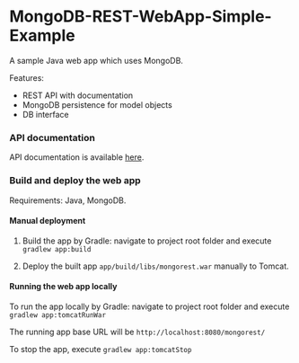 # MongoDB-REST-WebApp-Simple-Example

A sample Java web app which uses MongoDB.

Features:

* REST API with documentation
* MongoDB persistence for model objects
* DB interface

### API documentation

API documentation is available [here](app/README.md).

### Build and deploy the web app

Requirements: Java, MongoDB.

#### Manual deployment

1. Build the app by Gradle: navigate to project root folder and execute `gradlew app:build`

2. Deploy the built app `app/build/libs/mongorest.war` manually to Tomcat.

#### Running the web app locally

To run the app locally by Gradle: navigate to project root folder and execute `gradlew app:tomcatRunWar`

The running app base URL will be `http://localhost:8080/mongorest/`

To stop the app, execute `gradlew app:tomcatStop`

